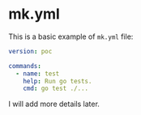 # mk.yml

This is a basic example of `mk.yml` file:

```yaml
version: poc

commands:
  - name: test
    help: Run go tests.
    cmd: go test ./...
```

I will add more details later.
